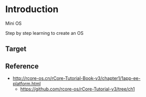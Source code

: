 # Introduction
Mini OS

Step by step learning to create an OS
## Target


<!-- ### 虚拟化
KVM

使用 Intel VT-x 技术实现 CPU 虚拟化
使用 EPT 技术实现内存虚拟化
支持虚拟 x86 实模式运行环境
支持虚拟 CPUID 指令
支持虚拟 HLT 指令，Guest 利用 HLT 指令关机 -->

## Reference

* http://rcore-os.cn/rCore-Tutorial-Book-v3/chapter1/1app-ee-platform.html
    * https://github.com/rcore-os/rCore-Tutorial-v3/tree/ch1